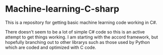 # Machine-learning-C-sharp

This is a repository for getting basic machine learning code working in C#. 

There doesn't seem to be a lot of simple C# code so this is an active attempt to get things working. I am starting with the
accord framework, but hopefully branching out to other librarys such as those used by Python which are coded and optimized 
with C code. 
